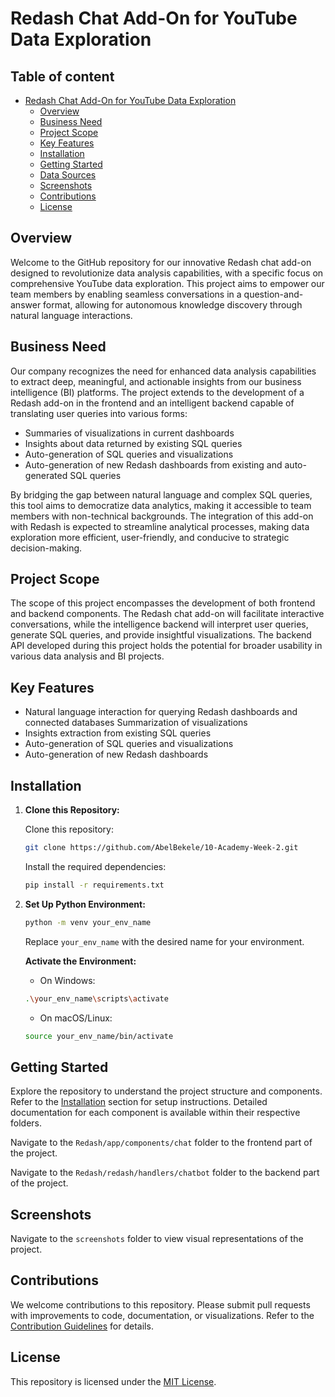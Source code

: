 # Redash Chat Add-On for YouTube Data Exploration

## Table of content
- [Redash Chat Add-On for YouTube Data Exploration](#redash-chat-add-on-for-youtube-data-exploration)
  - [Overview](#overview)
  - [Business Need](#business-need)
  - [Project Scope](#project-scope)
  - [Key Features](#key-features)
  - [Installation](#installation)
  - [Getting Started](#getting-started)
  - [Data Sources](#data-sources)
  - [Screenshots](#screenshots)
  - [Contributions](#contributions)
  - [License](#license)

## Overview
Welcome to the GitHub repository for our innovative Redash chat add-on designed to revolutionize data analysis capabilities, with a specific focus on comprehensive YouTube data exploration. This project aims to empower our team members by enabling seamless conversations in a question-and-answer format, allowing for autonomous knowledge discovery through natural language interactions.

## Business Need
Our company recognizes the need for enhanced data analysis capabilities to extract deep, meaningful, and actionable insights from our business intelligence (BI) platforms. The project extends to the development of a Redash add-on in the frontend and an intelligent backend capable of translating user queries into various forms:

- Summaries of visualizations in current dashboards
- Insights about data returned by existing SQL queries
- Auto-generation of SQL queries and visualizations
- Auto-generation of new Redash dashboards from existing and auto-generated SQL queries

By bridging the gap between natural language and complex SQL queries, this tool aims to democratize data analytics, making it accessible to team members with non-technical backgrounds. The integration of this add-on with Redash is expected to streamline analytical processes, making data exploration more efficient, user-friendly, and conducive to strategic decision-making.

## Project Scope
The scope of this project encompasses the development of both frontend and backend components. The Redash chat add-on will facilitate interactive conversations, while the intelligence backend will interpret user queries, generate SQL queries, and provide insightful visualizations. The backend API developed during this project holds the potential for broader usability in various data analysis and BI projects.

## Key Features
- Natural language interaction for querying Redash dashboards and connected databases
Summarization of visualizations
- Insights extraction from existing SQL queries
- Auto-generation of SQL queries and visualizations
- Auto-generation of new Redash dashboards

## Installation

1. **Clone this Repository:**

    Clone this repository:
    ```bash 
    git clone https://github.com/AbelBekele/10-Academy-Week-2.git
    ```

    Install the required dependencies:
    ```bash
    pip install -r requirements.txt
    ```

2. **Set Up Python Environment:**

    ```bash
    python -m venv your_env_name
    ```

    Replace `your_env_name` with the desired name for your environment.
    
    **Activate the Environment:**

    - On Windows:

    ```bash
    .\your_env_name\scripts\activate
    ```

    - On macOS/Linux:

    ```bash
    source your_env_name/bin/activate
    ```

## Getting Started

Explore the repository to understand the project structure and components. Refer to the [Installation](#installation) section for setup instructions. Detailed documentation for each component is available within their respective folders.

Navigate to the `Redash/app/components/chat` folder to the frontend part of the project.

Navigate to the `Redash/redash/handlers/chatbot` folder to the backend part of the project.

## Screenshots

Navigate to the `screenshots` folder to view visual representations of the project.

## Contributions

We welcome contributions to this repository. Please submit pull requests with improvements to code, documentation, or visualizations. Refer to the [Contribution Guidelines](CONTRIBUTING.md) for details.

## License

This repository is licensed under the [MIT License](LICENSE).